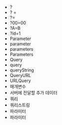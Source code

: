 ﻿- ?
- ? =
- ?=
- ?00=00
- ?A=B
- ?id=1
- Parameter
- parameter
- parameters
- Parameters
- Query
- query
- queryString
- QueryURL
- URLQuery
- 매개변수
- 서버에 전달할 추가 데이터
- 쿼리
- 쿼리스트링
- 파라미터
- 파라미터
